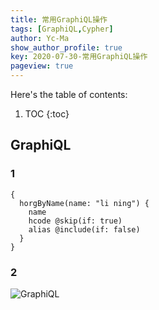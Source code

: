 ```yaml
---
title: 常用GraphiQL操作
tags: [GraphiQL,Cypher]
author: Yc-Ma
show_author_profile: true
key: 2020-07-30-常用GraphiQL操作
pageview: true
---
```


Here's the table of contents:
1. TOC
{:toc}

## GraphiQL

### 1
```
{
  horgByName(name: "li ning") {
    name
    hcode @skip(if: true)
    alias @include(if: false)
  }
}
```

### 2


![GraphiQL](https://graphql.cn/learn/queries/)

